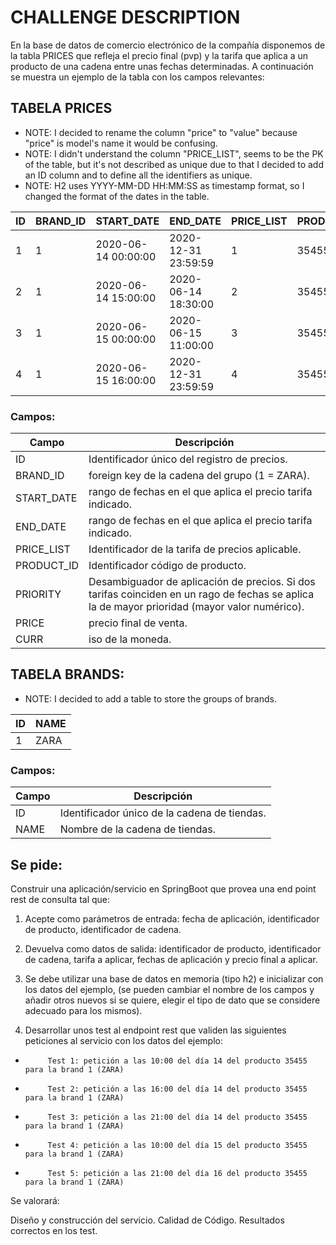 # CHALLENGE DESCRIPTION

En la base de datos de comercio electrónico de la compañía disponemos de la tabla PRICES que refleja
el precio final (pvp) y la tarifa que aplica a un producto de una cadena entre unas fechas
determinadas. A continuación se muestra un ejemplo de la tabla con los campos relevantes:

## TABELA PRICES

* NOTE: I decided to rename the column "price" to "value" because "price" is model's name it would
  be confusing.
* NOTE: I didn't understand the column "PRICE_LIST", seems to be the PK of the table, but it's not
  described as unique due to that I decided to add an ID column and to define all the identifiers as
  unique.
* NOTE: H2 uses YYYY-MM-DD HH:MM:SS as timestamp format, so I changed the format of the dates in
  the table.

| ID | BRAND_ID | START_DATE          | END_DATE            | PRICE_LIST | PRODUCT_ID | PRIORITY | ITEM_PRICE | CURR |
|----|----------|---------------------|---------------------|------------|------------|----------|------------|------|
| 1  | 1        | 2020-06-14 00:00:00 | 2020-12-31 23:59:59 | 1          | 35455      | 0        | 35.50      | EUR  | 
| 2  | 1        | 2020-06-14 15:00:00 | 2020-06-14 18:30:00 | 2          | 35455      | 1        | 25.45      | EUR  | 
| 3  | 1        | 2020-06-15 00:00:00 | 2020-06-15 11:00:00 | 3          | 35455      | 1        | 30.50      | EUR  | 
| 4  | 1        | 2020-06-15 16:00:00 | 2020-12-31 23:59:59 | 4          | 35455      | 1        | 38.95      | EUR  | 

### Campos:

| Campo      | Descripción                                                                                                                                   |
|------------|-----------------------------------------------------------------------------------------------------------------------------------------------|
| ID         | Identificador único del registro de precios.                                                                                                  |
| BRAND_ID   | foreign key de la cadena del grupo (1 = ZARA).                                                                                                |
| START_DATE | rango de fechas en el que aplica el precio tarifa indicado.                                                                                   |
| END_DATE   | rango de fechas en el que aplica el precio tarifa indicado.                                                                                   |
| PRICE_LIST | Identificador de la tarifa de precios aplicable.                                                                                              |
| PRODUCT_ID | Identificador código de producto.                                                                                                             |
| PRIORITY   | Desambiguador de aplicación de precios. Si dos tarifas coinciden en un rago de fechas se aplica la de mayor prioridad (mayor valor numérico). |
| PRICE      | precio final de venta.                                                                                                                        |                                                                                                                       |
| CURR       | iso de la moneda.                                                                                                                             |                                                                                                                           |                                                                                                                             |

## TABELA BRANDS:

* NOTE: I decided to add a table to store the groups of brands.

| ID | NAME |
|----|------|
| 1  | ZARA |

### Campos:

| Campo | Descripción                                  |
|-------|----------------------------------------------|
| ID    | Identificador único de la cadena de tiendas. |
| NAME  | Nombre de la cadena de tiendas.              |

## Se pide:

Construir una aplicación/servicio en SpringBoot que provea una end point rest de consulta tal que:

1. Acepte como parámetros de entrada: fecha de aplicación, identificador de producto, identificador de
   cadena.
2. Devuelva como datos de salida: identificador de producto, identificador de cadena, tarifa a aplicar,
   fechas de aplicación y precio final a aplicar.

3. Se debe utilizar una base de datos en memoria (tipo h2) e inicializar con los datos del ejemplo, (se
   pueden cambiar el nombre de los campos y añadir otros nuevos si se quiere, elegir el tipo de dato
   que se considere adecuado para los mismos).

4. Desarrollar unos test al endpoint rest que validen las siguientes peticiones al servicio con los
   datos del ejemplo:

-          Test 1: petición a las 10:00 del día 14 del producto 35455   para la brand 1 (ZARA)
-          Test 2: petición a las 16:00 del día 14 del producto 35455   para la brand 1 (ZARA)
-          Test 3: petición a las 21:00 del día 14 del producto 35455   para la brand 1 (ZARA)
-          Test 4: petición a las 10:00 del día 15 del producto 35455   para la brand 1 (ZARA)
-          Test 5: petición a las 21:00 del día 16 del producto 35455   para la brand 1 (ZARA)

Se valorará:

Diseño y construcción del servicio.
Calidad de Código.
Resultados correctos en los test.
